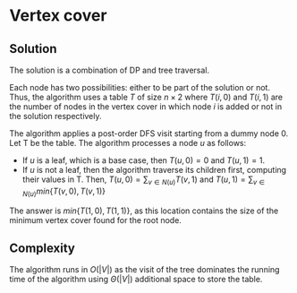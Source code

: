 # Vertex cover

## Solution

The solution is a combination of DP and tree traversal.

Each node has two possibilities: either to be part of the solution or not. Thus, the algorithm uses a table $T$ of size $n \times 2$ where $T(i, 0)$ and $T(i, 1)$ are the number of nodes in the vertex cover in which node $i$ is added or not in the solution respectively.

The algorithm applies a post-order DFS visit starting from a dummy node $0$. Let T be the table. The algorithm processes a node $u$ as follows:

- If $u$ is a leaf, which is a base case, then $T(u, 0) = 0$ and $T(u, 1) = 1$.
- If $u$ is not a leaf, then the algorithm traverse its children first, computing their values in T. Then, $T(u, 0) = \sum_{v \in N(u)}{T(v, 1)}$ and $T(u, 1) = \sum_{v \in N(u)}{min\{T(v, 0), T(v, 1)\}}$

The answer is $min\{T(1, 0), T(1, 1)\}$, as this location contains the size of the minimum vertex cover found for the root node.

## Complexity

The algorithm runs in $O(|V|)$ as the visit of the tree dominates the running time of the algorithm using $\Theta(|V|)$ additional space to store the table.